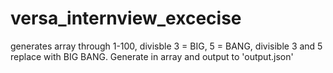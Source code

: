 # versa_internview_excecise
generates array through 1-100, divisble 3 = BIG, 5 =  BANG, divisible 3 and 5 replace with BIG BANG. Generate in array and output to 'output.json'
